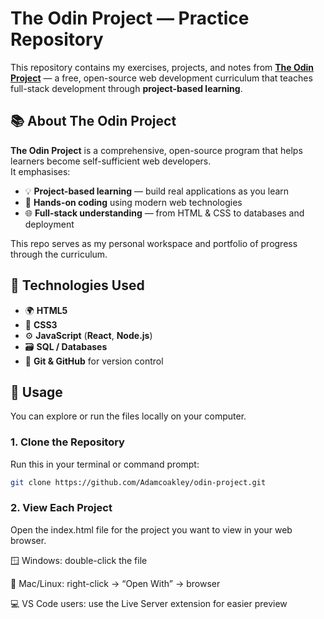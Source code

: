# The Odin Project — Practice Repository

This repository contains my exercises, projects, and notes from **[The Odin Project](https://www.theodinproject.com/)** — a free, open-source web development curriculum that teaches full-stack development through **project-based learning**.

## 📚 About The Odin Project
**The Odin Project** is a comprehensive, open-source program that helps learners become self-sufficient web developers.  
It emphasises:
- 💡 **Project-based learning** — build real applications as you learn  
- 🔧 **Hands-on coding** using modern web technologies  
- 🌐 **Full-stack understanding** — from HTML & CSS to databases and deployment  

This repo serves as my personal workspace and portfolio of progress through the curriculum.

## 🧰 Technologies Used
- 🌍 **HTML5**  
- 🎨 **CSS3**  
- ⚙️ **JavaScript** (**React**, **Node.js**)
- 🗃️ **SQL / Databases**  
- 🧭 **Git & GitHub** for version control  

## 🚀 Usage

You can explore or run the files locally on your computer.

### 1. Clone the Repository

Run this in your terminal or command prompt:
```bash
git clone https://github.com/Adamcoakley/odin-project.git
```

### 2. View Each Project

Open the index.html file for the project you want to view in your web browser.

🪟 Windows: double-click the file

🍎 Mac/Linux: right-click → “Open With” → browser

💻 VS Code users: use the Live Server extension for easier preview
